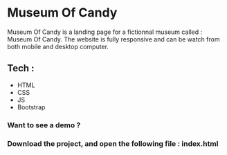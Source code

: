 # Museum Of Candy 

Museum Of Candy is a landing page for a fictionnal museum called : Museum Of Candy. 
The website is fully responsive and can be watch from both mobile and desktop computer. 

## Tech : 
- HTML
- CSS
- JS 
- Bootstrap 

### Want to see a demo ? 
### Download the project, and open the following file : index.html
